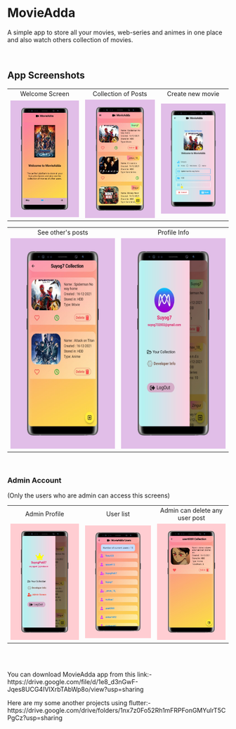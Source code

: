 # MovieAdda

A simple app to store all your movies, web-series and animes in one place and also watch others collection of movies.

<br />


## App Screenshots
<table>
  <tr>
     <td align="center">Welcome Screen</td>
     <td align="center">Collection of Posts</td>
     <td align="center">Create new movie</td>
  </tr>
  <tr>
    <td><img src="AppScreenshots/welcome.jpeg" width=250></td>
    <td><img src="AppScreenshots/homePage.jpeg" width=250></td>
    <td><img src="AppScreenshots/uploadMovie.jpeg" width=250></td>
  </tr>
 </table>

<table>
  <tr>
    <td align="center">See other's posts</td>
     <td align="center">Profile Info</td>
  </tr>
  <tr>
    <td><img src="AppScreenshots/userCollection.jpeg" width=270 height=480></td>
    <td><img src="AppScreenshots/profile.jpeg" width=270 height=480></td>
  </tr>
 </table>

<br />

### Admin Account 
<p>(Only the users who are admin can access this screens)</p>

<table>
  <tr>
    <td align="center">Admin Profile</td>
     <td align="center">User list</td>
     <td align="center">Admin can delete any user post</td>
  </tr>
  <tr>
    <td><img src="AppScreenshots/admin.jpeg" width=250></td>
    <td><img src="AppScreenshots/userList.jpeg" width=250></td>
    <td><img src="AppScreenshots/delete.jpeg" width=250></td>
  </tr>
 </table>
 
 
 <br /> <br />
 <p>You can download MovieAdda app from this link:- https://drive.google.com/file/d/1e8_d3nGwF-Jqes8UCG4IVIXrbTAbWp8o/view?usp=sharing</p>
 Here are my some another projects using flutter:- https://drive.google.com/drive/folders/1nx7z0Fo52Rh1mFRPFonGMYulrT5CPgCz?usp=sharing
